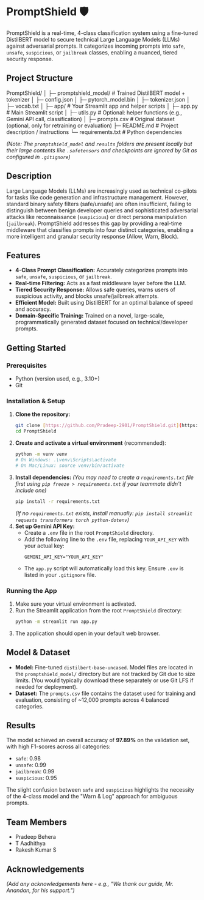 # PromptShield 🛡️

PromptShield is a real-time, 4-class classification system using a fine-tuned DistilBERT model to secure technical Large Language Models (LLMs) against adversarial prompts. It categorizes incoming prompts into `safe`, `unsafe`, `suspicious`, or `jailbreak` classes, enabling a nuanced, tiered security response.

## Project Structure

PromptShield/
│
├─ promptshield_model/        # Trained DistilBERT model + tokenizer
│   ├─ config.json
│   ├─ pytorch_model.bin
│   ├─ tokenizer.json
│   ├─ vocab.txt
│
├─ app/                       # Your Streamlit app and helper scripts
│   ├─ app.py                 # Main Streamlit script
│   ├─ utils.py               # Optional: helper functions (e.g., Gemini API call, classification)
│
├─ prompts.csv                # Original dataset (optional, only for retraining or evaluation)
├─ README.md                  # Project description / instructions
└─ requirements.txt           # Python dependencies

*(Note: The `promptshield_model` and `results` folders are present locally but their large contents like `.safetensors` and checkpoints are ignored by Git as configured in `.gitignore`)*

## Description

Large Language Models (LLMs) are increasingly used as technical co-pilots for tasks like code generation and infrastructure management. However, standard binary safety filters (safe/unsafe) are often insufficient, failing to distinguish between benign developer queries and sophisticated adversarial attacks like reconnaissance (`suspicious`) or direct persona manipulation (`jailbreak`). PromptShield addresses this gap by providing a real-time middleware that classifies prompts into four distinct categories, enabling a more intelligent and granular security response (Allow, Warn, Block).

## Features

* **4-Class Prompt Classification:** Accurately categorizes prompts into `safe`, `unsafe`, `suspicious`, or `jailbreak`.
* **Real-time Filtering:** Acts as a fast middleware layer before the LLM.
* **Tiered Security Response:** Allows safe queries, warns users of suspicious activity, and blocks unsafe/jailbreak attempts.
* **Efficient Model:** Built using DistilBERT for an optimal balance of speed and accuracy.
* **Domain-Specific Training:** Trained on a novel, large-scale, programmatically generated dataset focused on technical/developer prompts.

## Getting Started

### Prerequisites

* Python (version used, e.g., 3.10+)
* Git

### Installation & Setup

1.  **Clone the repository:**
    ```bash
    git clone [https://github.com/Pradeep-2901/PromptShield.git](https://github.com/Pradeep-2901/PromptShield.git)
    cd PromptShield
    ```
2.  **Create and activate a virtual environment** (recommended):
    ```bash
    python -m venv venv
    # On Windows: .\venv\Scripts\activate
    # On Mac/Linux: source venv/bin/activate
    ```
3.  **Install dependencies:**
    *(You may need to create a `requirements.txt` file first using `pip freeze > requirements.txt` if your teammate didn't include one)*
    ```bash
    pip install -r requirements.txt
    ```
    *(If no `requirements.txt` exists, install manually: `pip install streamlit requests transformers torch python-dotenv`)*
4.  **Set up Gemini API Key:**
    * Create a `.env` file in the root `PromptShield` directory.
    * Add the following line to the `.env` file, replacing `YOUR_API_KEY` with your actual key:
        ```env
        GEMINI_API_KEY="YOUR_API_KEY"
        ```
    * The `app.py` script will automatically load this key. Ensure `.env` is listed in your `.gitignore` file.

### Running the App

1.  Make sure your virtual environment is activated.
2.  Run the Streamlit application from the root `PromptShield` directory:
    ```bash
    python -m streamlit run app.py
    ```
3.  The application should open in your default web browser.

## Model & Dataset

* **Model:** Fine-tuned `distilbert-base-uncased`. Model files are located in the `promptshield_model/` directory but are not tracked by Git due to size limits. (You would typically download these separately or use Git LFS if needed for deployment).
* **Dataset:** The `prompts.csv` file contains the dataset used for training and evaluation, consisting of ~12,000 prompts across 4 balanced categories.

## Results

The model achieved an overall accuracy of **97.89%** on the validation set, with high F1-scores across all categories:
* `safe`: 0.98
* `unsafe`: 0.99
* `jailbreak`: 0.99
* `suspicious`: 0.95

The slight confusion between `safe` and `suspicious` highlights the necessity of the 4-class model and the "Warn & Log" approach for ambiguous prompts.

## Team Members

* Pradeep Behera
* T Aadhithya
* Rakesh Kumar S

## Acknowledgements

*(Add any acknowledgements here - e.g., "We thank our guide, Mr. Anandan, for his support.")*
